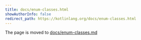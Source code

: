 ```yaml
---
title: docs/enum-classes.html
showAuthorInfo: false
redirect_path: https://kotlinlang.org/docs/enum-classes.html
---
```


The page is moved to [docs/enum-classes.md](docs/enum-classes.md)
